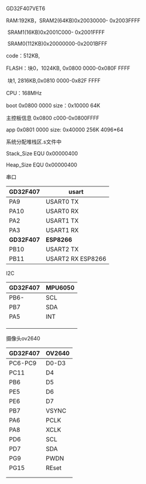 

GD32F407VET6

RAM:192KB，SRAM2(64KB)0x20030000- 0x2003FFFF

​						SRAM1(16KB)0x2001C000- 0x2001FFFF

​						SRAM0(112KB)0x20000000-0x2001BFFF

code：512KB, 

FLASH：块0，1024KB, 0x0800 0000-0x080F FFFF

​				块1, 2816KB,0x0810 0000-0x82F FFFF

CPU：168MHz



boot   0x0800 0000    size：0x10000    64K

主控板信息 0x0800 c000-0x0800FFFF

app    0x0801 0000	size:  0x40000      256K  4096*64



系统分配堆栈区.s文件中

Stack_Size      EQU     0x00000400

Heap_Size       EQU     0x00000400

串口

| GD32F407     | usart               |
| ------------ | ------------------- |
| PA9          | USART0 TX           |
| PA10         | USART0 RX           |
| PA2          | USART1 TX           |
| PA3          | USART1 RX           |
| **GD32F407** | **ESP8266**         |
| PB10         | USART2 TX           |
| PB11         | USART2 RX   ESP8266 |

I2C

| GD32F407 | MPU6050 |
| -------- | ------- |
| PB6-     | SCL     |
| PB7      | SDA     |
| PA5      | INT     |
|          |         |
|          |         |
|          |         |

摄像头ov2640

| GD32F407 | OV2640 |
| -------- | ------ |
| PC6-PC9  | D0-D3  |
| PC11     | D4     |
| PB6      | D5     |
| PE5      | D6     |
| PE6      | D7     |
| PB7      | VSYNC  |
| PA6      | PCLK   |
| PA8      | XCLK   |
| PD6      | SCL    |
| PD7      | SDA    |
| PG9      | PWDN   |
| PG15     | REset  |
|          |        |
|          |        |

